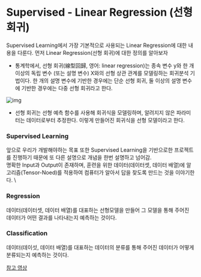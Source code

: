 # Supervised - Linear Regression (선형 회귀)
Supervised Learning에서 가장 기본적으로 사용되는 Linear Regression에 대한 내용을 다룬다. 먼저 Linear Regression(선형 회귀)에 대한 정의를 알아보자
- 통계학에서, 선형 회귀(線型回歸, 영어: linear regression)는 종속 변수 y와 한 개 이상의 독립 변수 (또는 설명 변수) X와의 선형 상관 관계를 모델링하는 회귀분석 기법이다. 한 개의 설명 변수에 기반한 경우에는 단순 선형 회귀, 둘 이상의 설명 변수에 기반한 경우에는 다중 선형 회귀라고 한다.

 ![img](https://github.com/yunseul-light/BeatMaker/blob/master/img/Linear%20Regressioin.jpg)

- 선형 회귀는 선형 예측 함수를 사용해 회귀식을 모델링하며, 알려지지 않은 파라미터는 데이터로부터 추정한다. 이렇게 만들어진 회귀식을 선형 모델이라고 한다.

### Supervised Learning
앞으로 우리가 개발해야하는 목표 또한 Supervised Learning을 기반으로한 프로젝트를 진행하기 때문에 또 다른 설명으로 개념을 한번 설명하고 넘어감.\
명확한 Input과 Output이 존재하며, 훈련을 위한 데이터(데이터셋, 데이터 배열)에 알고리즘(Tensor-Noed)를 적용하여 컴퓨터가 알아서 답을 찾도록 만드는 것을 이야기한다. \

### Regression 
데이터(데이터셋, 데이터 배열)를 대표하는 선형모델을 만들어 그 모델을 통해 주어진 데이터가 어떤 결과를 나타내는지 예측하는 것이다.

### Classification
데이터(데이섯, 데이터 배열)를 대표하는 데이터의 분류를 통해 주어진 데이터가 어떻게 분류되는지 예측하는 것이다.










[참고 영상](https://www.youtube.com/watch?v=Hax03rCn3UI&index=4&list=PLlMkM4tgfjnLSOjrEJN31gZATbcj_MpUm)

